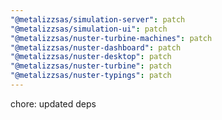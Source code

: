 ```yaml
---
"@metalizzsas/simulation-server": patch
"@metalizzsas/simulation-ui": patch
"@metalizzsas/nuster-turbine-machines": patch
"@metalizzsas/nuster-dashboard": patch
"@metalizzsas/nuster-desktop": patch
"@metalizzsas/nuster-turbine": patch
"@metalizzsas/nuster-typings": patch
---
```


chore: updated deps
